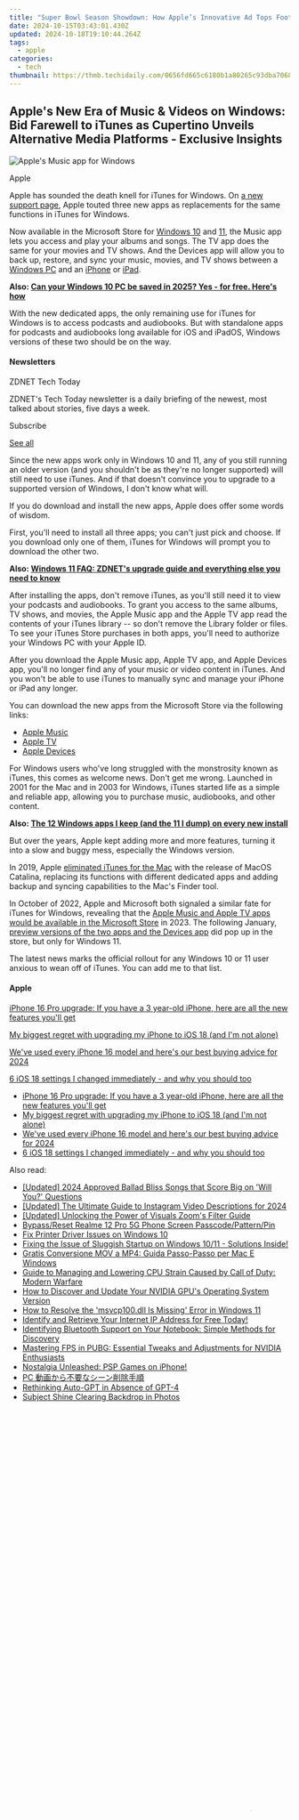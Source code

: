 ```yaml
---
title: "Super Bowl Season Showdown: How Apple’s Innovative Ad Tops Football Broadcast Commercials - ZDNet's Exclusive Report"
date: 2024-10-15T03:43:01.430Z
updated: 2024-10-18T19:10:44.264Z
tags:
  - apple
categories:
  - tech
thumbnail: https://thmb.techidaily.com/0656fd665c6180b1a80265c93dba7068c3a0cbd851c23bc5b8909b9f9daa190b.jpg
---
```


## Apple's New Era of Music & Videos on Windows: Bid Farewell to iTunes as Cupertino Unveils Alternative Media Platforms - Exclusive Insights

![Apple's Music app for Windows](https://www.zdnet.com/a/img/resize/8fa706c6063bc39d02d5db03e0b8a76d228f1460/2024/02/08/8173e3dd-f4f5-449d-b5f3-5e334b5d149a/figure-top-rip-itunes-apple-officially-releases-replacement-media-apps-for-windows.jpg?auto=webp&width=1280)

Apple

Apple has sounded the death knell for iTunes for Windows. On [a new support page](https://support.apple.com/en-us/HT210384#619), Apple touted three new apps as replacements for the same functions in iTunes for Windows. 

Now available in the Microsoft Store for [Windows 10](https://www.zdnet.com/article/can-your-windows-10-pc-be-saved-in-2025-yes-for-free-heres-how/) and [11](https://www.zdnet.com/article/six-things-you-should-do-right-away-with-your-new-windows-11-pc/), the Music app lets you access and play your albums and songs. The TV app does the same for your movies and TV shows. And the Devices app will allow you to back up, restore, and sync your music, movies, and TV shows between a [Windows PC](https://www.zdnet.com/article/best-windows-laptop/) and an [iPhone](https://www.zdnet.com/article/best-iphone/) or [iPad](https://www.zdnet.com/article/best-ipad/).

**Also: [Can your Windows 10 PC be saved in 2025? Yes - for free. Here's how](https://www.zdnet.com/article/can-your-windows-10-pc-be-saved-in-2025-yes-for-free-heres-how/)**

With the new dedicated apps, the only remaining use for iTunes for Windows is to access podcasts and audiobooks. But with standalone apps for podcasts and audiobooks long available for iOS and iPadOS, Windows versions of these two should be on the way.

#### Newsletters

ZDNET Tech Today

ZDNET's Tech Today newsletter is a daily briefing of the newest, most talked about stories, five days a week.

 Subscribe

[See all](https://www.zdnet.com/newsletters/)

Since the new apps work only in Windows 10 and 11, any of you still running an older version (and you shouldn't be as they're no longer supported) will still need to use iTunes. And if that doesn't convince you to upgrade to a supported version of Windows, I don't know what will.

If you do download and install the new apps, Apple does offer some words of wisdom.

First, you'll need to install all three apps; you can't just pick and choose. If you download only one of them, iTunes for Windows will prompt you to download the other two.

**Also: [Windows 11 FAQ: ZDNET's upgrade guide and everything else you need to know](https://www.zdnet.com/article/windows-11-faq-heres-everything-you-need-to-know/)**

After installing the apps, don't remove iTunes, as you'll still need it to view your podcasts and audiobooks. To grant you access to the same albums, TV shows, and movies, the Apple Music app and the Apple TV app read the contents of your iTunes library -- so don't remove the Library folder or files. To see your iTunes Store purchases in both apps, you'll need to authorize your Windows PC with your Apple ID.

After you download the Apple Music app, Apple TV app, and Apple Devices app, you'll no longer find any of your music or video content in iTunes. And you won't be able to use iTunes to manually sync and manage your iPhone or iPad any longer.

You can download the new apps from the Microsoft Store via the following links:

* [Apple Music](https://apps.microsoft.com/detail/9PFHDD62MXS1)
* [Apple TV](https://apps.microsoft.com/detail/9NM4T8B9JQZ1)
* [Apple Devices](https://apps.microsoft.com/detail/9NP83LWLPZ9K)

For Windows users who've long struggled with the monstrosity known as iTunes, this comes as welcome news. Don't get me wrong. Launched in 2001 for the Mac and in 2003 for Windows, iTunes started life as a simple and reliable app, allowing you to purchase music, audiobooks, and other content.

**Also: [The 12 Windows apps I keep (and the 11 I dump) on every new install](https://www.zdnet.com/article/these-are-the-windows-11-apps-i-use-and-the-ones-i-dump/)**

But over the years, Apple kept adding more and more features, turning it into a slow and buggy mess, especially the Windows version.

In 2019, Apple [eliminated iTunes for the Mac](https://www.zdnet.com/article/rip-itunes-apple-releases-macos-10-15-catalina/) with the release of MacOS Catalina, replacing its functions with different dedicated apps and adding backup and syncing capabilities to the Mac's Finder tool.

In October of 2022, Apple and Microsoft both signaled a similar fate for iTunes for Windows, revealing that the [Apple Music and Apple TV apps would be available in the Microsoft Store](https://www.zdnet.com/article/microsoft-icloud-photos-apple-tv-and-apple-music-are-coming-to-windows-11/) in 2023\. The following January, [preview versions of the two apps and the Devices app](https://www.zdnet.com/article/apple-music-apple-tv-apps-are-coming-to-windows-11/) did pop up in the store, but only for Windows 11.

The latest news marks the official rollout for any Windows 10 or 11 user anxious to wean off of iTunes. You can add me to that list.

#### Apple

[iPhone 16 Pro upgrade: If you have a 3 year-old iPhone, here are all the new features you'll get](https://www.zdnet.com/article/iphone-16-pro-and-pro-max-hands-on/ "iPhone 16 Pro upgrade: If you have a 3 year-old iPhone, here are all the new features you'll get")

[My biggest regret with upgrading my iPhone to iOS 18 (and I'm not alone)](https://www.zdnet.com/article/my-biggest-regret-with-upgrading-my-iphone-to-ios-18-and-im-not-alone/ "My biggest regret with upgrading my iPhone to iOS 18 (and I'm not alone)")

[We've used every iPhone 16 model and here's our best buying advice for 2024](https://www.zdnet.com/article/iphone-16-pro-max-buying-advice-2024/ "We've used every iPhone 16 model and here's our best buying advice for 2024")

[6 iOS 18 settings I changed immediately - and why you should too](https://www.zdnet.com/article/6-ios-18-settings-i-changed-immediately-and-why-you-should-too/ "6 iOS 18 settings I changed immediately - and why you should too")

* [iPhone 16 Pro upgrade: If you have a 3 year-old iPhone, here are all the new features you'll get](https://www.zdnet.com/article/iphone-16-pro-and-pro-max-hands-on/ "iPhone 16 Pro upgrade: If you have a 3 year-old iPhone, here are all the new features you'll get")
* [My biggest regret with upgrading my iPhone to iOS 18 (and I'm not alone)](https://www.zdnet.com/article/my-biggest-regret-with-upgrading-my-iphone-to-ios-18-and-im-not-alone/ "My biggest regret with upgrading my iPhone to iOS 18 (and I'm not alone)")
* [We've used every iPhone 16 model and here's our best buying advice for 2024](https://www.zdnet.com/article/iphone-16-pro-max-buying-advice-2024/ "We've used every iPhone 16 model and here's our best buying advice for 2024")
* [6 iOS 18 settings I changed immediately - and why you should too](https://www.zdnet.com/article/6-ios-18-settings-i-changed-immediately-and-why-you-should-too/ "6 iOS 18 settings I changed immediately - and why you should too")

<ins class="adsbygoogle"
     style="display:block"
     data-ad-format="autorelaxed"
     data-ad-client="ca-pub-7571918770474297"
     data-ad-slot="1223367746"></ins>

<ins class="adsbygoogle"
     style="display:block"
     data-ad-client="ca-pub-7571918770474297"
     data-ad-slot="8358498916"
     data-ad-format="auto"
     data-full-width-responsive="true"></ins>

<span class="atpl-alsoreadstyle">Also read:</span>
<div><ul>
<li><a href="https://fox-access.techidaily.com/updated-2024-approved-ballad-bliss-songs-that-score-big-on-will-you-questions/"><u>[Updated] 2024 Approved Ballad Bliss Songs that Score Big on 'Will You?' Questions</u></a></li>
<li><a href="https://instagram-video-recordings.techidaily.com/updated-the-ultimate-guide-to-instagram-video-descriptions-for-2024/"><u>[Updated] The Ultimate Guide to Instagram Video Descriptions for 2024</u></a></li>
<li><a href="https://fox-friendly.techidaily.com/updated-unlocking-the-power-of-visuals-zooms-filter-guide/"><u>[Updated] Unlocking the Power of Visuals Zoom's Filter Guide</u></a></li>
<li><a href="https://phone-solutions.techidaily.com/bypass-reset-realme-12-pro-5g-phone-screen-passcode-pattern-pin-by-drfone-android-unlock-android-unlock/"><u>Bypass/Reset Realme 12 Pro 5G Phone Screen Passcode/Pattern/Pin</u></a></li>
<li><a href="https://tech-renaissance.techidaily.com/fix-printer-driver-issues-on-windows-10/"><u>Fix Printer Driver Issues on Windows 10</u></a></li>
<li><a href="https://tech-renaissance.techidaily.com/fixing-the-issue-of-sluggish-startup-on-windows-1011-solutions-inside/"><u>Fixing the Issue of Sluggish Startup on Windows 10/11 - Solutions Inside!</u></a></li>
<li><a href="https://vp-tips.techidaily.com/gratis-conversione-mov-a-mp4-guida-passo-passo-per-mac-e-windows/"><u>Gratis Conversione MOV a MP4: Guida Passo-Passo per Mac E Windows</u></a></li>
<li><a href="https://tech-renaissance.techidaily.com/guide-to-managing-and-lowering-cpu-strain-caused-by-call-of-duty-modern-warfare/"><u>Guide to Managing and Lowering CPU Strain Caused by Call of Duty: Modern Warfare</u></a></li>
<li><a href="https://tech-renaissance.techidaily.com/how-to-discover-and-update-your-nvidia-gpus-operating-system-version/"><u>How to Discover and Update Your NVIDIA GPU's Operating System Version</u></a></li>
<li><a href="https://tech-renaissance.techidaily.com/how-to-resolve-the-msvcp100dll-is-missing-error-in-windows-11/"><u>How to Resolve the 'msvcp100.dll Is Missing' Error in Windows 11</u></a></li>
<li><a href="https://tech-renaissance.techidaily.com/identify-and-retrieve-your-internet-ip-address-for-free-today/"><u>Identify and Retrieve Your Internet IP Address for Free Today!</u></a></li>
<li><a href="https://tech-renaissance.techidaily.com/identifying-bluetooth-support-on-your-notebook-simple-methods-for-discovery/"><u>Identifying Bluetooth Support on Your Notebook: Simple Methods for Discovery</u></a></li>
<li><a href="https://tech-renaissance.techidaily.com/mastering-fps-in-pubg-essential-tweaks-and-adjustments-for-nvidia-enthusiasts/"><u>Mastering FPS in PUBG: Essential Tweaks and Adjustments for NVIDIA Enthusiasts</u></a></li>
<li><a href="https://games-able.techidaily.com/nostalgia-unleashed-psp-games-on-iphone/"><u>Nostalgia Unleashed: PSP Games on iPhone!</u></a></li>
<li><a href="https://blog-min.techidaily.com/1726028588053-pc/"><u>PC 動画から不要なシーン削除手順</u></a></li>
<li><a href="https://tech-savvy.techidaily.com/rethinking-auto-gpt-in-absence-of-gpt-4/"><u>Rethinking Auto-GPT in Absence of GPT-4</u></a></li>
<li><a href="https://extra-resources.techidaily.com/subject-shine-clearing-backdrop-in-photos/"><u>Subject Shine Clearing Backdrop in Photos</u></a></li>
</ul></div>

<!-- affiliate ads begin -->
<span id="1424527">
					<video width="864" height="1536" style="cursor:pointer"
           poster="//a.impactradius-go.com/display-clicktoplayimage/1424527.png"
           onclick="if(!this.playClicked){this.play();this.setAttribute('controls',true);this.playClicked=true;}">
	   <source src="//a.impactradius-go.com/display-ad/16446-1424527">
	   <img src="//a.impactradius-go.com/display-clicktoplayimage/1424527.png" style="border: none; height: 100%; width: 100%; object-fit: contain">
	</video>
	<div style="width:540px;text-align:center"><a href="javascript:window.open(decodeURIComponent('https%3A%2F%2Flaganoo.pxf.io%2Fc%2F5597632%2F1424527%2F16446'), '_blank');void(0);">Click here</a></div>
</span>
<img height="0" width="0" src="https://imp.pxf.io/i/5597632/1424527/16446" style="position:absolute;visibility:hidden;" border="0" />
<!-- affiliate ads end -->


